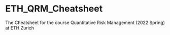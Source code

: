# ETH_QRM_Cheatsheet
The Cheatsheet for the course Quantitative Risk Management (2022 Spring) at ETH Zurich 

